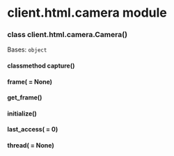 # client.html.camera module


### class client.html.camera.Camera()
Bases: `object`


#### classmethod capture()

#### frame( = None)

#### get_frame()

#### initialize()

#### last_access( = 0)

#### thread( = None)
